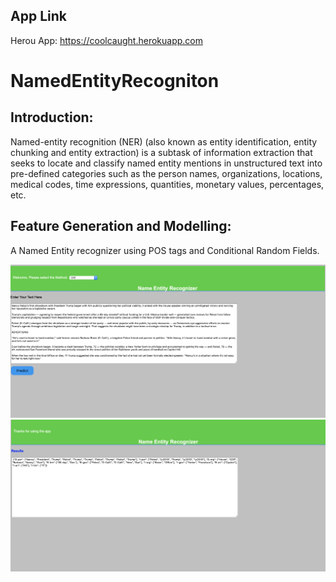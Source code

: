 ## App Link
Herou App: https://coolcaught.herokuapp.com<br>
# NamedEntityRecogniton

## Introduction:
Named-entity recognition (NER) (also known as entity identification, entity chunking and entity extraction) is a subtask of information extraction that seeks to locate and classify named entity mentions in unstructured text into pre-defined categories such as the person names, organizations, locations, medical codes, time expressions, quantities, monetary values, percentages, etc.

## Feature Generation and Modelling:
A Named Entity recognizer using POS tags and Conditional Random Fields.<br>


![Screenshot](Screenshot1.png)
![Screenshot](Screenshot2.png)
